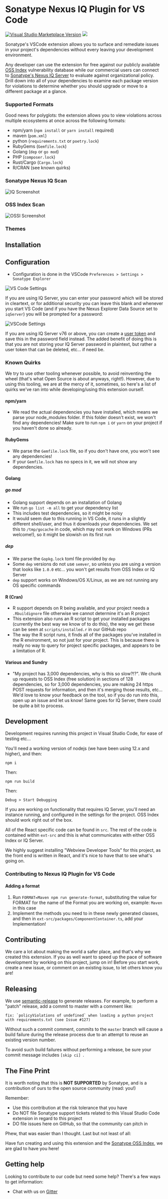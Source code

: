 # Sonatype Nexus IQ Plugin for VS Code

[![Visual Studio Marketplace Version](https://img.shields.io/visual-studio-marketplace/v/sonatypecommunity.vscode-iq-plugin?color=blue&label=VS%20Marketplace&logo=visual-studio-code&style=flat-square)](https://marketplace.visualstudio.com/items?itemName=SonatypeCommunity.vscode-iq-plugin)
<a href="https://circleci.com/gh/sonatype-nexus-community/vscode-iq-plugin"><img src="https://circleci.com/gh/sonatype-nexus-community/vscode-iq-plugin.svg?style=shield" /></a>

Sonatype's VSCode extension allows you to surface and remediate issues in your project's dependencies without every leaving your development environment.

Any developer can use the extension for free against our publicly available [OSS Index](https://ossindex.sonatype.org/) vulnerability database while our commercial users can connect to [Sonatype's Nexus IQ Server](https://www.sonatype.com/nexus-iq-server) to evaluate against organizational policy. Drill down into all of your dependencies to examine each package version for violations to determine whether you should upgrade or move to a different package at a glance.

### Supported Formats

Good news for polyglots: the extension allows you to view violations across multiple ecosystems at once across the following formats: 
- npm/yarn (`npm install` or `yarn install` required)
- maven (`pom.xml`)
- python (`requirements.txt` or `poetry.lock`)
- RubyGems (`Gemfile.lock`)
- Golang (`dep` or `go mod`)
- PHP (`composer.lock`)
- Rust/Cargo (`Cargo.lock`)
- R/CRAN (see known quirks)

### Sonatype Nexus IQ Scan

![IQ Screenshot](media/iq-screenshot.png)

### OSS Index Scan

![OSSI Screenshot](media/ossi-screenshot.png)

### Themes

## Installation

## Configuration

- Configuration is done in the VSCode `Preferences > Settings > Sonatype Explorer`

![VS Code Settings](media/animated-settings.gif)

If you are using IQ Server, you can enter your password which will be stored in cleartext, or for additional security you can leave this blank and whenever you start VS Code (and if you have the Nexus Explorer Data Source set to `iqServer`) you will be prompted for a password:

![VSCode Settings](media/iqserver-passwordprompt-dark.png)

If you are using IQ Server v76 or above, you can create a [user token](https://help.sonatype.com/iqserver/automating/rest-apis/user-token-rest-api---v2) and save this in the password field instead. The added benefit of doing this is that you are not storing your IQ Server password in plaintext, but rather a user token that can be deleted, etc... if need be.

### Known Quirks

We try to use other tooling whenever possible, to avoid reinventing the wheel (that's what Open Source is about anyways, right!). However, due to using this tooling, we are at the mercy of it, sometimes, so here's a list of quirks we've ran into while developing/using this extension ourself.

#### npm/yarn

- We read the actual dependencies you have installed, which means we parse your node_modules folder. If this folder doesn't exist, we won't find any dependencies! Make sure to run `npm i` or `yarn` on your project if you haven't done so already.

#### RubyGems

- We parse the `Gemfile.lock` file, so if you don't have one, you won't see any dependencies!
- If your `Gemfile.lock` has no specs in it, we will not show any dependencies.

#### Golang

##### go mod

- Golang support depends on an installation of Golang
- We run `go list -m all` to get your dependency list
- This includes test dependencies, so it might be noisy
- It would seem due to this running in VS Code, it runs in a slightly different shell/user, and thus it downloads your dependencies. We set this to `/tmp/gocache` in code, which may not work on Windows (PRs welcome!), so it might be slowish on its first run

##### dep

- We parse the `Gopkg.lock` toml file provided by `dep`
- Some `dep` versions do not use `semver`, so unless you are using a version that looks like `1.0.0` etc... you won't get results from OSS Index or IQ Server
- `dep` support works on Windows/OS X/Linux, as we are not running any OS specific commands

#### R (Cran)

- R support depends on R being available, and your project needs a `.Rbuildignore` file otherwise we cannot determine it's an R project
- This extension also runs an R script to get your installed packages (currently the best way we know of to do this), the way we get these can be seen at `scripts/installed.r` in our GitHub repo
- The way the R script runs, it finds all of the packages you've installed in the R environment, so not just for your project. This is because there is really no way to query for project specific packages, and appears to be a limitation of R.

#### Various and Sundry

- "My project has 3,000 dependencies, why is this so slow?!?". We chunk up requests to OSS Index (free solution) in sections of 128 dependencies, so for 3,000 dependencies, you are making 24 https POST requests for information, and then it's merging those results, etc... We'd love to know your feedback on the tool, so if you do run into this, open up an issue and let us know! Same goes for IQ Server, there could be quite a bit to process.

## Development

Development requires running this project in Visual Studio Code, for ease of testing etc...

You'll need a working version of nodejs (we have been using 12.x and higher), and then:

```
npm i
```

Then:

```
npm run build
```

Then:

`Debug > Start Debugging`

If you are working on functionality that requires IQ Server, you'll need an instance running, and configured in the settings for the project. OSS Index should work right out of the box.

All of the React specific code can be found in `src`. The rest of the code is contained within `ext-src` and this is what communicates with either OSS Index or IQ Server.

We highly suggest installing "Webview Developer Tools" for this project, as the front end is written in React, and it's nice to have that to see what's going on.

### Contributing to Nexus IQ Plugin for VS Code

#### Adding a format

1) Run `FORMAT=Maven npm run generate-format`, substituting the value for FORMAT for the name of the Format you are working on, example: `Maven` in this case
2) Implement the methods you need to in these newly generated classes, and then in `ext-src/packages/ComponentContainer.ts`, add your Implementation!

## Contributing

We care a lot about making the world a safer place, and that's why we created this extension. If you as well want to speed up the pace of software development by working on this project, jump on in! Before you start work, create a new issue, or comment on an existing issue, to let others know you are!

## Releasing

We use [semantic-release](https://github.com/semantic-release/semantic-release) to generate releases. For example,
to perform a "patch" release, add a commit to master with a comment like:

```
fix: `policyViolations of undefined` when loading a python project with requirements.txt (see Issue #127) 
```

Without such a commit comment, commits to the `master` branch will cause a build failure during the release
process due to an attempt to reuse an existing version number.

To avoid such build failures without performing a release, be sure your commit message includes `[skip ci] `.

## The Fine Print

It is worth noting that this is **NOT SUPPORTED** by Sonatype, and is a contribution of ours
to the open source community (read: you!)

Remember:

- Use this contribution at the risk tolerance that you have
- Do NOT file Sonatype support tickets related to this Visual Studio Code extension in regard to this project
- DO file issues here on GitHub, so that the community can pitch in

Phew, that was easier than I thought. Last but not least of all:

Have fun creating and using this extension and the [Sonatype OSS Index](https://ossindex.sonatype.org/), we are glad to have you here!

## Getting help

Looking to contribute to our code but need some help? There's a few ways to get information:

- Chat with us on [Gitter](https://gitter.im/sonatype/nexus-developers)
